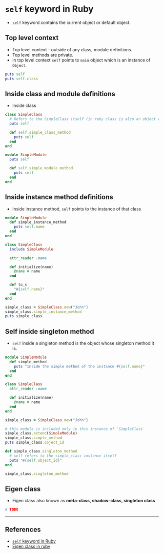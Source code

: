 # `self` keyword in Ruby

* `self` keyword contains the current object or default object.

## Top level context

* Top level context - outside of any class, module definitions.
* Top level methods are private.
* In top level context `self` points to `main` object which is an instance of `Object`.

~~~ruby
puts self
puts self.class
~~~

## Inside class and module definitions

* Inside class

~~~ruby
class SimpleClass
  # Refers to the SimpleClass itself (in ruby class is also an object of Class)
  puts self

  def self.simple_class_method
    puts self
  end
end

module SimpleModule
  puts self

  def self.simple_module_method
    puts self
  end
end
~~~

## Inside instance method definitions

* Inside instance method, `self` points to the instance of that class

~~~ruby
module SimpleModule
  def simple_instance_method
    puts self.name
  end
end

class SimpleClass
  include SimpleModule

  attr_reader :name

  def initialize(name)
    @name = name
  end

  def to_s
    "#{self.name}"
  end
end

simple_class = SimpleClass.new("John")
simple_class.simple_instance_method
puts simple_class
~~~

## Self inside singleton method

* `self` inside a singleton method is the object whose singleton method it is.

~~~ruby
module SimpleModule
  def simple_method
    puts "Inside the simple method of the instance #{self.name}"
  end
end

class SimpleClass
  attr_reader :name

  def initialize(name)
    @name = name
  end
end

simple_class = SimpleClass.new("John")

# this module is included only in this instance of `SimpleClass`
simple_class.extend(SimpleModule)
simple_class.simple_method
puts simple_class.object_id

def simple_class.singleton_method
  # self refers to the simple_class instance itself
  puts "#{self.object_id}"
end

simple_class.singleton_method
~~~

## Eigen class

* Eigen class also known as **meta-class, shadow-class, singleton class**

~~~ruby
# TODO
~~~

---

## References

* [`self` keyword in Ruby](http://rubylearning.com/satishtalim/ruby_self.html)
* [Eigen class in ruby](https://medium.com/rubycademy/understanding-the-eigenclass-in-less-than-5-minutes-dcb8ca223eb4)
